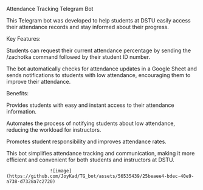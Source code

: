 Attendance Tracking Telegram Bot

This Telegram bot was developed to help students at DSTU easily access their attendance records and stay informed about their progress.

Key Features:

Students can request their current attendance percentage by sending the /zachotka command followed by their student ID number.

The bot automatically checks for attendance updates in a Google Sheet and sends notifications to students with low attendance, encouraging them to improve their attendance.

Benefits:

Provides students with easy and instant access to their attendance information.

Automates the process of notifying students about low attendance, reducing the workload for instructors.

Promotes student responsibility and improves attendance rates.

This bot simplifies attendance tracking and communication, making it more efficient and convenient for both students and instructors at DSTU.


                    ![image](https://github.com/JoyKad/TG_bot/assets/56535439/25beaee4-bdec-40e9-a738-d7328a7c2720)
